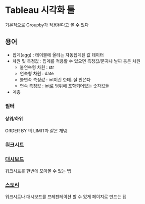 # Tableau 시각화 툴
기본적으로 Groupby가 적용된다고 볼 수 있다

## 용어
- 집계(agg) : 테이블에 올리는 자동집계된 값 데이터
- 차원 및 측정값 : 집계를 적용할 수 있으면 측정값/문자나 날짜 등은 차원
    - 불연속형 차원 : str
    - 연속형 차원 : date
    - 불연속 측정값 : int이긴 한데..잘 안쓴다
    - 연속 측정값 : int로 범위에 포함되어있는 숫자값들
- 계층
### 필터
#### 상위/하위
ORDER BY 의 LIMIT과 같은 개념

### 워크시트
### [대시보드](https://help.tableau.com/current/guides/get-started-tutorial/ko-kr/get-started-tutorial-build.htm)
워크시트를 한번에 모아볼 수 있는 탭
### [스토리](https://help.tableau.com/current/guides/get-started-tutorial/ko-kr/get-started-tutorial-story.htm)
워크시트나 대시보드를 프레젠테이션 할 수 있게 페이지로 만드는 탭
